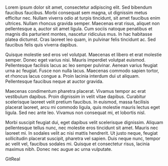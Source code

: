 Lorem ipsum dolor sit amet, consectetur adipiscing elit. Sed bibendum faucibus faucibus. Morbi consequat sem magna, ut dignissim metus efficitur nec. Nullam viverra odio at turpis tincidunt, sit amet faucibus enim ultrices. Nullam rhoncus gravida semper. Maecenas erat risus, aliquet non pellentesque a, auctor sit amet ligula. Cum sociis natoque penatibus et magnis dis parturient montes, nascetur ridiculus mus. In hac habitasse platea dictumst. Cras laoreet leo quam, in pulvinar felis tincidunt ac. Sed faucibus felis quis viverra dapibus.

Quisque molestie sed eros vel volutpat. Maecenas et libero et erat molestie semper. Donec eget varius nisi. Mauris imperdiet volutpat euismod. Pellentesque facilisis lacus ac leo semper pulvinar. Aenean varius feugiat urna ac feugiat. Fusce non nulla lacus. Maecenas commodo sapien tortor, et rhoncus lacus congue a. Proin lacinia interdum dui ut aliquam. Pellentesque faucibus neque at auctor gravida.

Maecenas condimentum pharetra placerat. Vivamus tempor ac erat vestibulum dapibus. Proin dignissim in velit vitae dapibus. Curabitur scelerisque laoreet velit pretium faucibus. In euismod, massa facilisis placerat laoreet, arcu mi commodo ligula, quis molestie mauris lectus eget ligula. Sed nec ante leo. Vivamus non consequat mi, et lobortis nisl.

Morbi suscipit feugiat dui, eget dapibus velit scelerisque dignissim. Aliquam pellentesque tellus nunc, nec molestie eros tincidunt sit amet. Mauris nec laoreet mi. In sodales velit ac nisi mattis hendrerit. Ut justo neque, feugiat sollicitudin placerat suscipit, pharetra vel sapien. Duis neque nunc, tempor ac velit vel, faucibus sodales mi. Quisque et consectetur risus, lacinia maximus nibh. Donec nec augue ac urna vulputate.



GitReal
